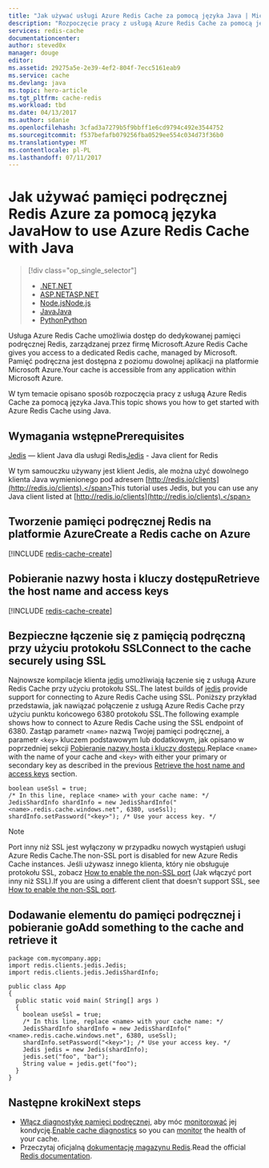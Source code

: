 ```yaml
---
title: "Jak używać usługi Azure Redis Cache za pomocą języka Java | Microsoft Docs"
description: "Rozpoczęcie pracy z usługą Azure Redis Cache za pomocą języka Java"
services: redis-cache
documentationcenter: 
author: steved0x
manager: douge
editor: 
ms.assetid: 29275a5e-2e39-4ef2-804f-7ecc5161eab9
ms.service: cache
ms.devlang: java
ms.topic: hero-article
ms.tgt_pltfrm: cache-redis
ms.workload: tbd
ms.date: 04/13/2017
ms.author: sdanie
ms.openlocfilehash: 3cfad3a7279b5f9bbff1e6cd9794c492e3544752
ms.sourcegitcommit: f537befafb079256fba0529ee554c034d73f36b0
ms.translationtype: MT
ms.contentlocale: pl-PL
ms.lasthandoff: 07/11/2017
---
```

# <a name="how-to-use-azure-redis-cache-with-java"></a><span data-ttu-id="eae9a-103">Jak używać pamięci podręcznej Redis Azure za pomocą języka Java</span><span class="sxs-lookup"><span data-stu-id="eae9a-103">How to use Azure Redis Cache with Java</span></span>
> [!div class="op_single_selector"]
> * [<span data-ttu-id="eae9a-104">.NET</span><span class="sxs-lookup"><span data-stu-id="eae9a-104">.NET</span></span>](cache-dotnet-how-to-use-azure-redis-cache.md)
> * [<span data-ttu-id="eae9a-105">ASP.NET</span><span class="sxs-lookup"><span data-stu-id="eae9a-105">ASP.NET</span></span>](cache-web-app-howto.md)
> * [<span data-ttu-id="eae9a-106">Node.js</span><span class="sxs-lookup"><span data-stu-id="eae9a-106">Node.js</span></span>](cache-nodejs-get-started.md)
> * [<span data-ttu-id="eae9a-107">Java</span><span class="sxs-lookup"><span data-stu-id="eae9a-107">Java</span></span>](cache-java-get-started.md)
> * [<span data-ttu-id="eae9a-108">Python</span><span class="sxs-lookup"><span data-stu-id="eae9a-108">Python</span></span>](cache-python-get-started.md)
> 
> 

<span data-ttu-id="eae9a-109">Usługa Azure Redis Cache umożliwia dostęp do dedykowanej pamięci podręcznej Redis, zarządzanej przez firmę Microsoft.</span><span class="sxs-lookup"><span data-stu-id="eae9a-109">Azure Redis Cache gives you access to a dedicated Redis cache, managed by Microsoft.</span></span> <span data-ttu-id="eae9a-110">Pamięć podręczna jest dostępna z poziomu dowolnej aplikacji na platformie Microsoft Azure.</span><span class="sxs-lookup"><span data-stu-id="eae9a-110">Your cache is accessible from any application within Microsoft Azure.</span></span>

<span data-ttu-id="eae9a-111">W tym temacie opisano sposób rozpoczęcia pracy z usługą Azure Redis Cache za pomocą języka Java.</span><span class="sxs-lookup"><span data-stu-id="eae9a-111">This topic shows you how to get started with Azure Redis Cache using Java.</span></span>

## <a name="prerequisites"></a><span data-ttu-id="eae9a-112">Wymagania wstępne</span><span class="sxs-lookup"><span data-stu-id="eae9a-112">Prerequisites</span></span>
<span data-ttu-id="eae9a-113">[Jedis](https://github.com/xetorthio/jedis) — klient Java dla usługi Redis</span><span class="sxs-lookup"><span data-stu-id="eae9a-113">[Jedis](https://github.com/xetorthio/jedis) - Java client for Redis</span></span>

<span data-ttu-id="eae9a-114">W tym samouczku używany jest klient Jedis, ale można użyć dowolnego klienta Java wymienionego pod adresem [http://redis.io/clients](http://redis.io/clients).</span><span class="sxs-lookup"><span data-stu-id="eae9a-114">This tutorial uses Jedis, but you can use any Java client listed at [http://redis.io/clients](http://redis.io/clients).</span></span>

## <a name="create-a-redis-cache-on-azure"></a><span data-ttu-id="eae9a-115">Tworzenie pamięci podręcznej Redis na platformie Azure</span><span class="sxs-lookup"><span data-stu-id="eae9a-115">Create a Redis cache on Azure</span></span>
[!INCLUDE [redis-cache-create](../../includes/redis-cache-create.md)]

## <a name="retrieve-the-host-name-and-access-keys"></a><span data-ttu-id="eae9a-116">Pobieranie nazwy hosta i kluczy dostępu</span><span class="sxs-lookup"><span data-stu-id="eae9a-116">Retrieve the host name and access keys</span></span>
[!INCLUDE [redis-cache-create](../../includes/redis-cache-access-keys.md)]

## <a name="connect-to-the-cache-securely-using-ssl"></a><span data-ttu-id="eae9a-117">Bezpieczne łączenie się z pamięcią podręczną przy użyciu protokołu SSL</span><span class="sxs-lookup"><span data-stu-id="eae9a-117">Connect to the cache securely using SSL</span></span>
<span data-ttu-id="eae9a-118">Najnowsze kompilacje klienta [jedis](https://github.com/xetorthio/jedis) umożliwiają łączenie się z usługą Azure Redis Cache przy użyciu protokołu SSL.</span><span class="sxs-lookup"><span data-stu-id="eae9a-118">The latest builds of [jedis](https://github.com/xetorthio/jedis) provide support for connecting to Azure Redis Cache using SSL.</span></span> <span data-ttu-id="eae9a-119">Poniższy przykład przedstawia, jak nawiązać połączenie z usługą Azure Redis Cache przy użyciu punktu końcowego 6380 protokołu SSL.</span><span class="sxs-lookup"><span data-stu-id="eae9a-119">The following example shows how to connect to Azure Redis Cache using the SSL endpoint of 6380.</span></span> <span data-ttu-id="eae9a-120">Zastąp parametr `<name>` nazwą Twojej pamięci podręcznej, a parametr `<key>` kluczem podstawowym lub dodatkowym, jak opisano w poprzedniej sekcji [Pobieranie nazwy hosta i kluczy dostępu](#retrieve-the-host-name-and-access-keys).</span><span class="sxs-lookup"><span data-stu-id="eae9a-120">Replace `<name>` with the name of your cache and `<key>` with either your primary or secondary key as described in the previous [Retrieve the host name and access keys](#retrieve-the-host-name-and-access-keys) section.</span></span>

    boolean useSsl = true;
    /* In this line, replace <name> with your cache name: */
    JedisShardInfo shardInfo = new JedisShardInfo("<name>.redis.cache.windows.net", 6380, useSsl);
    shardInfo.setPassword("<key>"); /* Use your access key. */

> [!NOTE]
> <span data-ttu-id="eae9a-121">Port inny niż SSL jest wyłączony w przypadku nowych wystąpień usługi Azure Redis Cache.</span><span class="sxs-lookup"><span data-stu-id="eae9a-121">The non-SSL port is disabled for new Azure Redis Cache instances.</span></span> <span data-ttu-id="eae9a-122">Jeśli używasz innego klienta, który nie obsługuje protokołu SSL, zobacz [How to enable the non-SSL port](cache-configure.md#access-ports) (Jak włączyć port inny niż SSL).</span><span class="sxs-lookup"><span data-stu-id="eae9a-122">If you are using a different client that doesn't support SSL, see [How to enable the non-SSL port](cache-configure.md#access-ports).</span></span>
> 
> 

## <a name="add-something-to-the-cache-and-retrieve-it"></a><span data-ttu-id="eae9a-123">Dodawanie elementu do pamięci podręcznej i pobieranie go</span><span class="sxs-lookup"><span data-stu-id="eae9a-123">Add something to the cache and retrieve it</span></span>
    package com.mycompany.app;
    import redis.clients.jedis.Jedis;
    import redis.clients.jedis.JedisShardInfo;

    public class App
    {
      public static void main( String[] args )
      {
        boolean useSsl = true;
        /* In this line, replace <name> with your cache name: */
        JedisShardInfo shardInfo = new JedisShardInfo("<name>.redis.cache.windows.net", 6380, useSsl);
        shardInfo.setPassword("<key>"); /* Use your access key. */
        Jedis jedis = new Jedis(shardInfo);
        jedis.set("foo", "bar");
        String value = jedis.get("foo");
      }
    }


## <a name="next-steps"></a><span data-ttu-id="eae9a-124">Następne kroki</span><span class="sxs-lookup"><span data-stu-id="eae9a-124">Next steps</span></span>
* <span data-ttu-id="eae9a-125">[Włącz diagnostykę pamięci podręcznej](https://msdn.microsoft.com/library/azure/dn763945.aspx#EnableDiagnostics), aby móc [monitorować](https://msdn.microsoft.com/library/azure/dn763945.aspx) jej kondycję.</span><span class="sxs-lookup"><span data-stu-id="eae9a-125">[Enable cache diagnostics](https://msdn.microsoft.com/library/azure/dn763945.aspx#EnableDiagnostics) so you can [monitor](https://msdn.microsoft.com/library/azure/dn763945.aspx) the health of your cache.</span></span>
* <span data-ttu-id="eae9a-126">Przeczytaj oficjalną [dokumentację magazynu Redis](http://redis.io/documentation).</span><span class="sxs-lookup"><span data-stu-id="eae9a-126">Read the official [Redis documentation](http://redis.io/documentation).</span></span>
